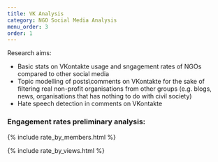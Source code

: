 ```yaml
---
title: VK Analysis
category: NGO Social Media Analysis
menu_order: 3
order: 1
---
```


Research aims:
- Basic stats on VKontakte usage and sngagement rates of NGOs compared to other social media
- Topic modelling of posts\comments on VKontakte for the sake of filtering real non-profit organisations from other groups (e.g. blogs, news, organisations that has nothing to do with civil society)
- Hate speech detection in comments on VKontakte

### Engagement rates preliminary analysis:

{% include rate_by_members.html %}

{% include rate_by_views.html %}

